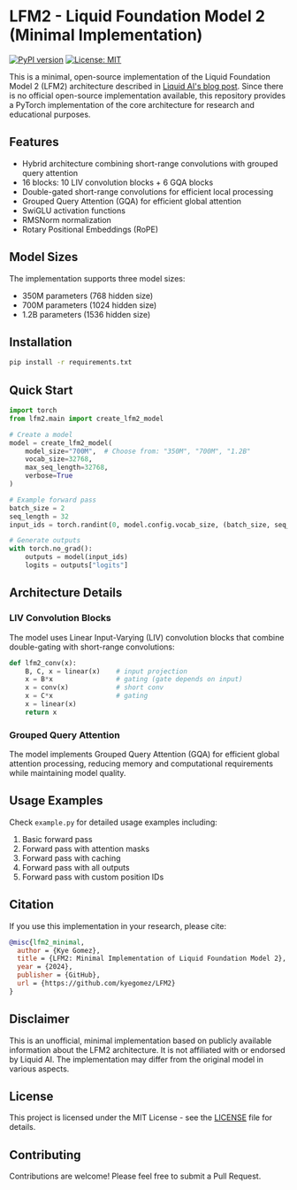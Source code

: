 # LFM2 - Liquid Foundation Model 2 (Minimal Implementation)

[![PyPI version](https://badge.fury.io/py/lfm2.svg)](https://badge.fury.io/py/lfm2)
[![License: MIT](https://img.shields.io/badge/License-MIT-yellow.svg)](https://opensource.org/licenses/MIT)

This is a minimal, open-source implementation of the Liquid Foundation Model 2 (LFM2) architecture described in [Liquid AI's blog post](https://www.liquid.ai/blog/liquid-foundation-models-v2-our-second-series-of-generative-ai-models). Since there is no official open-source implementation available, this repository provides a PyTorch implementation of the core architecture for research and educational purposes.

## Features

- Hybrid architecture combining short-range convolutions with grouped query attention
- 16 blocks: 10 LIV convolution blocks + 6 GQA blocks
- Double-gated short-range convolutions for efficient local processing
- Grouped Query Attention (GQA) for efficient global attention
- SwiGLU activation functions
- RMSNorm normalization
- Rotary Positional Embeddings (RoPE)

## Model Sizes

The implementation supports three model sizes:

- 350M parameters (768 hidden size)
- 700M parameters (1024 hidden size)
- 1.2B parameters (1536 hidden size)

## Installation

```bash
pip install -r requirements.txt
```

## Quick Start

```python
import torch
from lfm2.main import create_lfm2_model

# Create a model
model = create_lfm2_model(
    model_size="700M",  # Choose from: "350M", "700M", "1.2B"
    vocab_size=32768,
    max_seq_length=32768,
    verbose=True
)

# Example forward pass
batch_size = 2
seq_length = 32
input_ids = torch.randint(0, model.config.vocab_size, (batch_size, seq_length))

# Generate outputs
with torch.no_grad():
    outputs = model(input_ids)
    logits = outputs["logits"]
```

## Architecture Details

### LIV Convolution Blocks
The model uses Linear Input-Varying (LIV) convolution blocks that combine double-gating with short-range convolutions:

```python
def lfm2_conv(x):
    B, C, x = linear(x)    # input projection
    x = B*x                # gating (gate depends on input)
    x = conv(x)            # short conv
    x = C*x                # gating
    x = linear(x)
    return x
```

### Grouped Query Attention
The model implements Grouped Query Attention (GQA) for efficient global attention processing, reducing memory and computational requirements while maintaining model quality.

## Usage Examples

Check `example.py` for detailed usage examples including:
1. Basic forward pass
2. Forward pass with attention masks
3. Forward pass with caching
4. Forward pass with all outputs
5. Forward pass with custom position IDs

## Citation

If you use this implementation in your research, please cite:

```bibtex
@misc{lfm2_minimal,
  author = {Kye Gomez},
  title = {LFM2: Minimal Implementation of Liquid Foundation Model 2},
  year = {2024},
  publisher = {GitHub},
  url = {https://github.com/kyegomez/LFM2}
}
```

## Disclaimer

This is an unofficial, minimal implementation based on publicly available information about the LFM2 architecture. It is not affiliated with or endorsed by Liquid AI. The implementation may differ from the original model in various aspects.

## License

This project is licensed under the MIT License - see the [LICENSE](LICENSE) file for details.

## Contributing

Contributions are welcome! Please feel free to submit a Pull Request.
